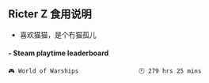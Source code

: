 ## Ricter Z 食用说明
- 喜欢猫猫，是个冇猫孤儿

<!-- steam-box start -->
#### - Steam playtime leaderboard
```text
🎮 World of Warships                 🕘 279 hrs 25 mins
```
<!-- Powered by https://github.com/YouEclipse/steam-box . -->
<!-- steam-box end -->
